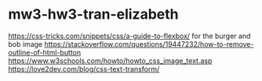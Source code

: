 # mw3-hw3-tran-elizabeth
https://css-tricks.com/snippets/css/a-guide-to-flexbox/ for the burger and bob image
https://stackoverflow.com/questions/19447232/how-to-remove-outline-of-html-button
https://www.w3schools.com/howto/howto_css_image_text.asp
https://love2dev.com/blog/css-text-transform/
